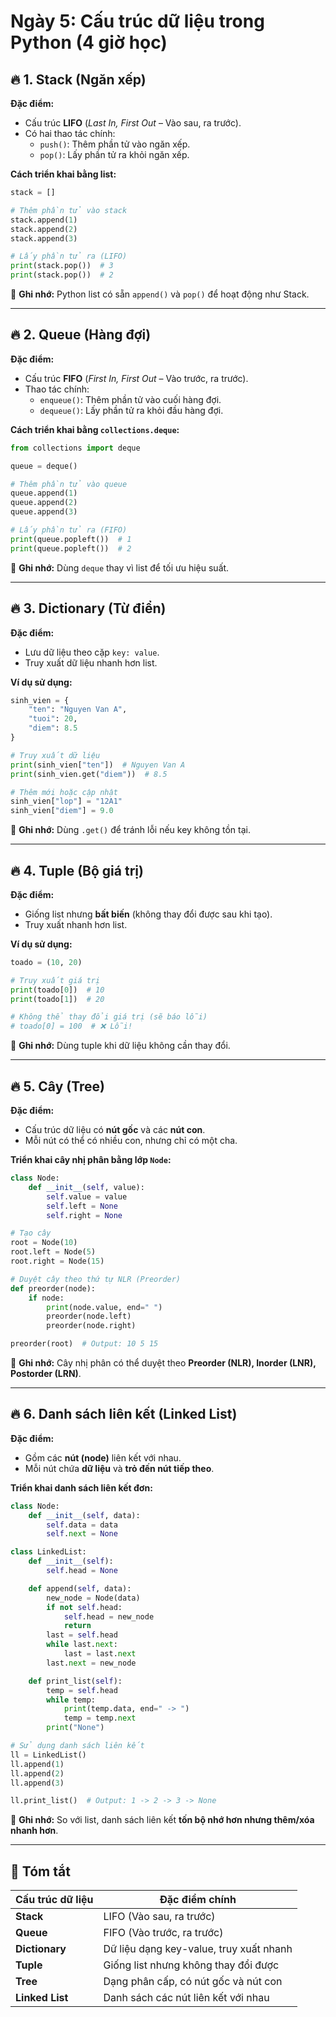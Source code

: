 # Ngày 5: Cấu trúc dữ liệu trong Python (4 giờ học)  

## 🔥 **1. Stack (Ngăn xếp)**
**Đặc điểm:**  
- Cấu trúc **LIFO** (*Last In, First Out* – Vào sau, ra trước).  
- Có hai thao tác chính:  
  - `push()`: Thêm phần tử vào ngăn xếp.  
  - `pop()`: Lấy phần tử ra khỏi ngăn xếp.  

**Cách triển khai bằng list:**  
```python
stack = []

# Thêm phần tử vào stack
stack.append(1)
stack.append(2)
stack.append(3)

# Lấy phần tử ra (LIFO)
print(stack.pop())  # 3
print(stack.pop())  # 2
```

📌 **Ghi nhớ:** Python list có sẵn `append()` và `pop()` để hoạt động như Stack.  

---

## 🔥 **2. Queue (Hàng đợi)**
**Đặc điểm:**  
- Cấu trúc **FIFO** (*First In, First Out* – Vào trước, ra trước).  
- Thao tác chính:  
  - `enqueue()`: Thêm phần tử vào cuối hàng đợi.  
  - `dequeue()`: Lấy phần tử ra khỏi đầu hàng đợi.  

**Cách triển khai bằng `collections.deque`:**  
```python
from collections import deque

queue = deque()

# Thêm phần tử vào queue
queue.append(1)
queue.append(2)
queue.append(3)

# Lấy phần tử ra (FIFO)
print(queue.popleft())  # 1
print(queue.popleft())  # 2
```

📌 **Ghi nhớ:** Dùng `deque` thay vì list để tối ưu hiệu suất.  

---

## 🔥 **3. Dictionary (Từ điển)**
**Đặc điểm:**  
- Lưu dữ liệu theo cặp `key: value`.  
- Truy xuất dữ liệu nhanh hơn list.  

**Ví dụ sử dụng:**  
```python
sinh_vien = {
    "ten": "Nguyen Van A",
    "tuoi": 20,
    "diem": 8.5
}

# Truy xuất dữ liệu
print(sinh_vien["ten"])  # Nguyen Van A
print(sinh_vien.get("diem"))  # 8.5

# Thêm mới hoặc cập nhật
sinh_vien["lop"] = "12A1"
sinh_vien["diem"] = 9.0
```

📌 **Ghi nhớ:** Dùng `.get()` để tránh lỗi nếu key không tồn tại.  

---

## 🔥 **4. Tuple (Bộ giá trị)**
**Đặc điểm:**  
- Giống list nhưng **bất biến** (không thay đổi được sau khi tạo).  
- Truy xuất nhanh hơn list.  

**Ví dụ sử dụng:**  
```python
toado = (10, 20)

# Truy xuất giá trị
print(toado[0])  # 10
print(toado[1])  # 20

# Không thể thay đổi giá trị (sẽ báo lỗi)
# toado[0] = 100  # ❌ Lỗi!
```

📌 **Ghi nhớ:** Dùng tuple khi dữ liệu không cần thay đổi.  

---

## 🔥 **5. Cây (Tree)**
**Đặc điểm:**  
- Cấu trúc dữ liệu có **nút gốc** và các **nút con**.  
- Mỗi nút có thể có nhiều con, nhưng chỉ có một cha.  

**Triển khai cây nhị phân bằng lớp `Node`:**  
```python
class Node:
    def __init__(self, value):
        self.value = value
        self.left = None
        self.right = None

# Tạo cây
root = Node(10)
root.left = Node(5)
root.right = Node(15)

# Duyệt cây theo thứ tự NLR (Preorder)
def preorder(node):
    if node:
        print(node.value, end=" ")
        preorder(node.left)
        preorder(node.right)

preorder(root)  # Output: 10 5 15
```

📌 **Ghi nhớ:** Cây nhị phân có thể duyệt theo **Preorder (NLR), Inorder (LNR), Postorder (LRN)**.  

---

## 🔥 **6. Danh sách liên kết (Linked List)**
**Đặc điểm:**  
- Gồm các **nút (node)** liên kết với nhau.  
- Mỗi nút chứa **dữ liệu** và **trỏ đến nút tiếp theo**.  

**Triển khai danh sách liên kết đơn:**  
```python
class Node:
    def __init__(self, data):
        self.data = data
        self.next = None

class LinkedList:
    def __init__(self):
        self.head = None

    def append(self, data):
        new_node = Node(data)
        if not self.head:
            self.head = new_node
            return
        last = self.head
        while last.next:
            last = last.next
        last.next = new_node

    def print_list(self):
        temp = self.head
        while temp:
            print(temp.data, end=" -> ")
            temp = temp.next
        print("None")

# Sử dụng danh sách liên kết
ll = LinkedList()
ll.append(1)
ll.append(2)
ll.append(3)

ll.print_list()  # Output: 1 -> 2 -> 3 -> None
```

📌 **Ghi nhớ:** So với list, danh sách liên kết **tốn bộ nhớ hơn nhưng thêm/xóa nhanh hơn**.  

---

## 📌 **Tóm tắt**
| Cấu trúc dữ liệu | Đặc điểm chính |
|-----------------|-----------------|
| **Stack** | LIFO (Vào sau, ra trước) |
| **Queue** | FIFO (Vào trước, ra trước) |
| **Dictionary** | Dữ liệu dạng key-value, truy xuất nhanh |
| **Tuple** | Giống list nhưng không thay đổi được |
| **Tree** | Dạng phân cấp, có nút gốc và nút con |
| **Linked List** | Danh sách các nút liên kết với nhau |

